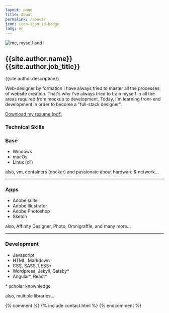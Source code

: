 ```yaml
---
layout: page
title: About
permalink: /about/
icon: icon-icon_id-badge
lang: en
---
```


<div id="about" class="innerspace flex-column">
    <article class="flex_column">
        <div class="thumbnail">
            <img src="{{site.baseurl}}/assets/img/me_thumbnail.jpg" alt="me, myself and I">
        </div>
        <h2>{{site.author.name}}<br>
        <span>{{site.author.job_title}}</span>
        </h2>
        <p>{{site.author.description}}</p>  
        <p>Web-designer by formation I have always tried to master all the processes of website creation. That's why I've always tried to train myself in all the areas required from mockup to development.
        Today, I'm learning front-end development in order to become a "full-stack designer".  
        </p>
        <a href="{{site.baseurl}}/assets/" class="button centered launcher icon-file-pdf" target="_blank">Download my resume (pdf)</a>
    </article>
    <aside class="flex-column">
        <h3>Technical Skills</h3>
        <div>
            <h3 class="icon-icon_computer">Base</h3>
            <ul itemprop="keywords" class="tags_list">
                <li class="icon-system_windows">Windows</li>
                <li class="icon-system_apple">macOs</li>
                <li class="icon-icon_terminal">Linux (cli)</li>
            </ul>
            <p>also, vm, containers (docker) and passionate about hardware & network…</p>
        </div>
        <hr>
        <div>
            <h3 class="icon-icon_layers">Apps</h3>
            <ul itemprop="keywords" class="tags_list">
                <li class="icon-design_adobe">Adobe suite</li>
                <li class="icon-design_adobeillustrator">Adobe Illustrator</li>
                <li class="icon-design_adobephotoshop">Adobe Photoshop</li>
                <li class=" icon-diamond">Sketch</li>
            </ul>
            <p>also, Affinity Designer, Photo, Omnigraffle, and many more…</p>
        </div>
        <hr>
        <div>
            <h3 class="icon-icon_code">Development</h3>
            <ul itemprop="keywords" class="tags_list">
                <li class="">Javascript</li>
                <li class="">HTML, Markdown</li>
                <li class="">CSS, SASS, LESS*</li>
                <li class="">Wordpress, Jekyll, Gatsby*</li>
                <li class="">Angular*, React*</li>
            </ul>
            <p>* scholar knownledge</p>
            <p>also, multiple libraries…</p>
        </div>
    </aside>
</div>
{% comment %}
{% include contact.html %}
{% endcomment %}